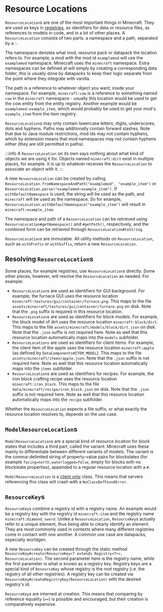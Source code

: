# Resource Locations

`ResourceLocation`s are one of the most important things in Minecraft. They are used as keys in [registries][registries], as identifiers for data or resource files, as references to models in code, and in a lot of other places. A `ResourceLocation` consists of two parts: a namespace and a path, separated by a `:`.

The namespace denotes what mod, resource pack or datapack the location refers to. For example, a mod with the mod id `examplemod` will use the `examplemod` namespace. Minecraft uses the `minecraft` namespace. Extra namespaces can be defined at will simply by creating a corresponding data folder, this is usually done by datapacks to keep their logic separate from the point where they integrate with vanilla.

The path is a reference to whatever object you want, inside your namespace. For example, `minecraft:cow` is a reference to something named `cow` in the `minecraft` namespace - usually this location would be used to get the cow entity from the entity registry. Another example would be `examplemod:example_item`, which would probably be used to get your mod's `example_item` from the item registry.

`ResourceLocation`s may only contain lowercase letters, digits, underscores, dots and hyphens. Paths may additionally contain forward slashes. Note that due to Java module restrictions, mod ids may not contain hyphens, which by extension means that mod namespaces may not contain hyphens either (they are still permitted in paths).

:::info
A `ResourceLocation` on its own says nothing about what kind of objects we are using it for. Objects named `minecraft:dirt` exist in multiple places, for example. It is up to whatever receives the `ResourceLocation` to associate an object with it.
:::

A new `ResourceLocation` can be created by calling `ResourceLocation.fromNamespaceAndPath("examplemod", "example_item")` or `ResourceLocation.parse("examplemod:example_item")`. If `withDefaultNamespace` is used, the string will be used as the path, and `minecraft` will be used as the namespace. So for example, `ResourceLocation.withDefaultNamespace("example_item")` will result in `minecraft:example_item`.

The namespace and path of a `ResourceLocation` can be retrieved using `ResourceLocation#getNamespace()` and `#getPath()`, respectively, and the combined form can be retrieved through `ResourceLocation#toString`.

`ResourceLocation`s are immutable. All utility methods on `ResourceLocation`, such as `withPrefix` or `withSuffix`, return a new `ResourceLocation`.

## Resolving `ResourceLocation`s

Some places, for example registries, use `ResourceLocation`s directly. Some other places, however, will resolve the `ResourceLocation` as needed. For example:

- `ResourceLocation`s are used as identifiers for GUI background. For example, the furnace GUI uses the resource location `minecraft:textures/gui/container/furnace.png`. This maps to the file `assets/minecraft/textures/gui/container/furnace.png` on disk. Note that the `.png` suffix is required in this resource location.
- `ResourceLocation`s are used as identifiers for block models. For example, the block model of dirt uses the resource location `minecraft:block/dirt`. This maps to the file `assets/minecraft/models/block/dirt.json` on disk. Note that the `.json` suffix is not required here. Note as well that this resource location automatically maps into the `models` subfolder.
- `ResourceLocations` are used as identifiers for client items. For example, the client item of the apple uses the resource location `minecraft:apple` (as defined by `DataComponents#ITEM_MODEL`). This maps to the file `assets/minecraft/items/apple.json`. Note that the `.json` suffix is not required here. Note as well that this resource location automatically maps into the `items` subfolder.
- `ResourceLocation`s are used as identifiers for recipes. For example, the iron block crafting recipe uses the resource location `minecraft:iron_block`. This maps to the file `data/minecraft/recipe/iron_block.json` on disk. Note that the `.json` suffix is not required here. Note as well that this resource location automatically maps into the `recipe` subfolder.

Whether the `ResourceLocation` expects a file suffix, or what exactly the resource location resolves to, depends on the use case.

## `ModelResourceLocation`s

`ModelResourceLocation`s are a special kind of resource location for block states that includes a third part, called the variant. Minecraft uses these mainly to differentiate between different variants of models. The variant is the comma-delimited string of property-value pairs for blockstates (for example `facing=north,waterlogged=false`, empty for blocks with no blockstate properties), appended to a regular resource location with a `#`.

`ModelResourceLocation` is a [client only][sides] class. This means that servers referencing this class will crash with a `NoClassDefFoundError`.

## `ResourceKey`s

`ResourceKey`s combine a registry id with a registry name. An example would be a registry key with the registry id `minecraft:item` and the registry name `minecraft:diamond_sword`. Unlike a `ResourceLocation`, `ResourceKey`s actually refer to a unique element, thus being able to clearly identify an element. They are most commonly used in contexts where many different registries come in contact with one another. A common use case are datapacks, especially worldgen.

A new `ResourceKey` can be created through the static method `ResourceKey#create(ResourceKey<? extends Registry<T>>, ResourceLocation)`. The second parameter here is the registry name, while the first parameter is what is known as a registry key. Registry keys are a special kind of `ResourceKey` whose registry is the root registry (i.e. the registry of all other registries). A registry key can be created via `ResourceKey#createRegistryKey(ResourceLocation)` with the desired registry's id.

`ResourceKey`s are interned at creation. This means that comparing by reference equality (`==`) is possible and encouraged, but their creation is comparatively expensive.

[registries]: ../concepts/registries.md
[sides]: ../concepts/sides.md
